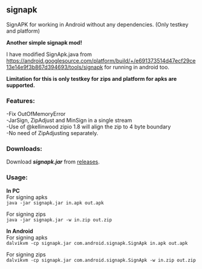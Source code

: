 ## signapk

SignAPK for working in Android without any dependencies. (Only testkey and platform)  

**Another simple signapk mod!**  

I have modified SignApk.java from https://android.googlesource.com/platform/build/+/e691373514d47ecf29ce13e14e9f3b867d394693/tools/signapk for running in android too.

**Limitation for this is only testkey for zips and platform for apks are supported.**  

### Features:

-Fix OutOfMemoryError  
-JarSign, ZipAdjust and MinSign in a single stream  
-Use of @kellinwood zipio 1.8 will align the zip to 4 byte boundary  
-No need of ZipAdjusting separately.  

### Downloads:

Download **_signapk.jar_** from [releases](https://github.com/HemanthJabalpuri/signapk/releases).  

### Usage:

**In PC**  
For signing apks  
`java -jar signapk.jar in.apk out.apk`

For signing zips  
`java -jar signapk.jar -w in.zip out.zip`  

**In Android**  
For signing apks  
`dalvikvm -cp signapk.jar com.android.signapk.SignApk in.apk out.apk`

For signing zips  
`dalvikvm -cp signapk.jar com.android.signapk.SignApk -w in.zip out.zip`
